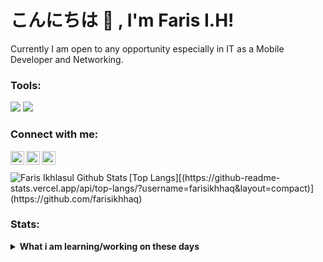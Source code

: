 # こんにちは 👋 , I'm Faris I.H! 
Currently I am open to any opportunity especially in IT as a Mobile Developer and Networking. 
### Tools:
<p>
    <img src="https://img.shields.io/badge/Text%20Editor-Visual%20Studio%20Code-blue?&logo=visual%20studio%20code&logoColor=blue" />
    <img src="https://gpvc.arturio.dev/farisikhhaq" />
</p>

### Connect with me:

<img align="left" alt="codeSTACKr | YouTube" width="22px" src="https://cdn.jsdelivr.net/npm/simple-icons@v3/icons/youtube.svg" />
<img align="left" alt="codeSTACKr | LinkedIn" width="22px" src="https://cdn.jsdelivr.net/npm/simple-icons@v3/icons/linkedin.svg" />
<img align="left" alt="codeSTACKr | Instagram" width="22px" src="https://cdn.jsdelivr.net/npm/simple-icons@v3/icons/instagram.svg" />
<br>
<br>

<img align="left" alt="Faris Ikhlasul Github Stats" src="https://github-readme-stats.vercel.app/api?username=farisikhhaq&show_icons=true&hide_border=true" />
[Top Langs][(https://github-readme-stats.vercel.app/api/top-langs/?username=farisikhhaq&layout=compact)](https://github.com/farisikhhaq)

[youtube]: https://www.youtube.com/channel/UC0-KT7C9MMRo8xnE5ZQPD4g
[instagram]: https://www.instagram.com/xalfaris_26/?hl=id
[linkedin]: https://www.linkedin.com/in/faris-ikhlasul-haq-23927a152/
[work]: https://www.wri.polinema.ac.id//


### Stats:
<details>
 <summary><strong>What i am learning/working on these days</strong></summary>
    - 🔭 I’m currently working on Malang State Polytechnic  </br>
    - 🌱 I’m currently learning JAVA ,KOTLIN & PHP </br>
    - 💬 Ask me about anything -> <a href="mailto:farisikhlasulhaq@yahoo.co.id">Email me!</a> </br>
    - 📫 How to reach me: <a href="mailto:farisikhhaq@gmail.com">Email me!</a>  </br>
</details>
